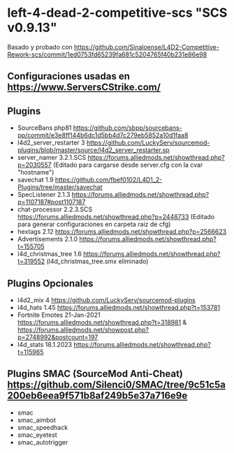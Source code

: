 # left-4-dead-2-competitive-scs "SCS v0.9.13"
Basado y probado con https://github.com/Sinaloense/L4D2-Competitive-Rework-scs/commit/1ed0753fd65239fa681c5204765f40b231e86e98
## Configuraciones usadas en https://www.ServersCStrike.com/
## Plugins
- SourceBans php81 https://github.com/sbpp/sourcebans-pp/commit/e3e8ff144b6dc1d5bb4d7c279eb5852a10d1faa8
- l4d2_server_restarter 3 https://github.com/LuckyServ/sourcemod-plugins/blob/master/source/l4d2_server_restarter.sp
- server_namer 3.2.1.SCS https://forums.alliedmods.net/showthread.php?p=2030557 (Editado para cargarse desde server.cfg con la cvar "hostname")
- savechat 1.9 https://github.com/fbef0102/L4D1_2-Plugins/tree/master/savechat
- SpecListener 2.1.3 https://forums.alliedmods.net/showthread.php?p=1107187#post1107187
- chat-processor 2.2.3.SCS https://forums.alliedmods.net/showthread.php?p=2448733 (Editado para generar configuraciones en carpeta raiz de cfg)
- hextags 2.12 https://forums.alliedmods.net/showthread.php?p=2566623
- Advertisements 2.1.0 https://forums.alliedmods.net/showthread.php?t=155705
- l4d_christmas_tree 1.6 https://forums.alliedmods.net/showthread.php?t=319552 (l4d_christmas_tree.smx eliminado)
## Plugins Opcionales
- l4d2_mix 4 https://github.com/LuckyServ/sourcemod-plugins
- l4d_hats 1.45 https://forums.alliedmods.net/showthread.php?t=153781
- Fortnite Emotes 21-Jan-2021 https://forums.alliedmods.net/showthread.php?t=318981 & https://forums.alliedmods.net/showpost.php?p=2748992&postcount=197
- l4d_stats 18.1.2023 https://forums.alliedmods.net/showthread.php?t=115965
## Plugins SMAC (SourceMod Anti-Cheat) https://github.com/Silenci0/SMAC/tree/9c51c5a200eb6eea9f571b8af249b5e37a716e9e
- smac
- smac_aimbot
- smac_speedhack
- smac_eyetest
- smac_autotrigger